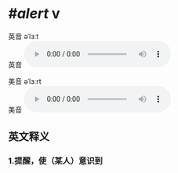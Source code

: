 # ***\#alert*** v
英音 əˈlɜːt  
英音
<audio src="./media/alert1_AAC.aac" controls="controls"></audio>

美音 əˈlɜːrt  
美音
<audio src="./media/alert2_AAC.aac" controls="controls"></audio>



  

英文释义
---
### 1.**提醒，使（某人）意识到**  


